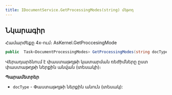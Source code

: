 ```yaml
---
title: IDocumentService.GetProcessingModes(string) մեթոդ
---
```


## Նկարագիր

Համարժեքը 4x-ում։ AsKernel.GetProccesingMode

```c#
public  Task<DocumentProcessingModes> GetProcessingModes(string docType)
```

Վերադարձնում է փաստաթղթի կատարման ռեժիմները ըստ փաստաթղթի ներքին անվան (տեսակի)։
 
**Պարամետրեր**

* `docType` - Փաստաթղթի ներքին անուն (տեսակ):
